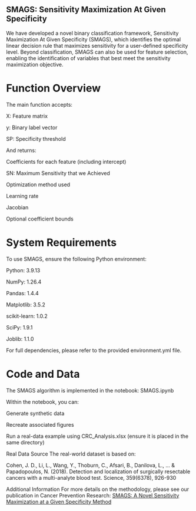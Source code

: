 ## SMAGS: Sensitivity Maximization At Given Specificity
We have developed a novel binary classification framework, Sensitivity Maximization At Given Specificity (SMAGS), which identifies the optimal linear decision rule that maximizes sensitivity for a user-defined specificity level. Beyond classification, SMAGS can also be used for feature selection, enabling the identification of variables that best meet the sensitivity maximization objective.

# Function Overview
The main function accepts:

X: Feature matrix

y: Binary label vector

SP: Specificity threshold


And returns:

Coefficients for each feature (including intercept)

SN: Maximum Sensitivity that we Achieved 

Optimization method used

Learning rate

Jacobian

Optional coefficient bounds

# System Requirements
To use SMAGS, ensure the following Python environment:

Python: 3.9.13

NumPy: 1.26.4

Pandas: 1.4.4

Matplotlib: 3.5.2

scikit-learn: 1.0.2

SciPy: 1.9.1

Joblib: 1.1.0

For full dependencies, please refer to the provided environment.yml file.

# Code and Data
The SMAGS algorithm is implemented in the notebook: SMAGS.ipynb

Within the notebook, you can:

Generate synthetic data

Recreate associated figures

Run a real-data example using CRC_Analysis.xlsx (ensure it is placed in the same directory)

Real Data Source
The real-world dataset is based on:

Cohen, J. D., Li, L., Wang, Y., Thoburn, C., Afsari, B., Danilova, L., ... & Papadopoulos, N. (2018).
Detection and localization of surgically resectable cancers with a multi-analyte blood test.
Science, 359(6378), 926-930

Additional Information
For more details on the methodology, please see our publication in Cancer Prevention Research:
[SMAGS: A Novel Sensitivity Maximization at a Given Specificity Method](https://aacrjournals.org/cancerpreventionresearch/article-abstract/18/3/117/751974/A-Novel-Sensitivity-Maximization-at-a-Given?redirectedFrom=fulltext)
